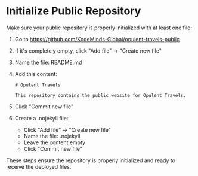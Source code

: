 # Initialize Public Repository

Make sure your public repository is properly initialized with at least one file:

1. Go to https://github.com/KodeMinds-Global/opulent-travels-public
2. If it's completely empty, click "Add file" → "Create new file"
3. Name the file: README.md
4. Add this content:
   ```
   # Opulent Travels

   This repository contains the public website for Opulent Travels.
   ```
5. Click "Commit new file"

6. Create a .nojekyll file:
   - Click "Add file" → "Create new file"
   - Name the file: .nojekyll
   - Leave the content empty
   - Click "Commit new file"

These steps ensure the repository is properly initialized and ready to receive the deployed files. 